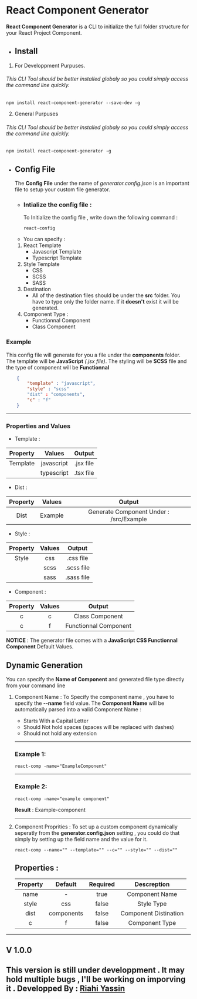 # React Component Generator
**React Component Generator** is a CLI to initialize the full folder structure for your React Project Component.


* ## Install 
1. For Developpment Purpuses.
###### This CLI Tool should be better installed globaly so you could simply access the command line quickly.
```
npm install react-component-generator --save-dev -g
```
2. General Purpuses
###### This CLI Tool should be better installed globaly so you could simply access the command line quickly.
```
npm install react-component-generator -g
```
* ## Config File
  The **Config File** under the name of *generator.config.json* is an important file to setup your custom file generator.
  * ### Intialize the config file :
    To Initialize the config file , write down the following command :
    ```
    react-config 
    ```
  * You can specify :
  1. React Template
     * Javascript Template
     * Typescript Template
  2. Style Template
     * CSS
     * SCSS
     * SASS
  3. Destination
     * All of the destination files should be under the **src** folder. You have to type only the folder name. If it **doesn't** exist it will be generated.
  4. Component Type :
     * Functionnal Component
     * Class Component
### Example 
This config file will generate for you a file under the **components** folder. The template will be **JavaScript** *(.jsx file)*. The styling will be **SCSS** file and the type of component will be **Functionnal** 
```json
    {
        "template" : "javascript",
        "style" : "scss"
        "dist" : "components",
        "c" : "f"
    }
```
---

### Properties and Values
* Template :
  
| Property | Values    | Output    |
| :-----: | :---: | :---: |
| Template | javascript   | .jsx file   |
|  | typescript   | .tsx file   |

* Dist :
  
| Property | Values    | Output    |
| :-----: | :---: | :---: |
| Dist | Example   | Generate Component Under : /src/Example   |

* Style :
  
| Property | Values    | Output    |
| :-----: | :---: | :---: |
| Style | css   | .css file   |
|  | scss   | .scss file   |
|  | sass   | .sass file   |

* Component :
  
| Property | Values    | Output    |
| :-----: | :---: | :---: |
| c | c   | Class Component  |
| c | f   | Functionnal Component  |

**NOTICE** : The generator file comes with a **JavaScript CSS Functionnal Component** Default Values.

## Dynamic Generation 
You can specify the **Name of Component** and generated file type directly from your command line 

1. Component Name :
   To Specify the component name , you have to specify the **--name** field value.
   The **Component Name** will be automatically parsed into a valid Component Name :
     * Starts With a Capital Letter
     * Should Not hold spaces (spaces will be replaced with dashes)
     * Should not hold any extension
   ---
   ### Example 1:
   ```
   react-comp -name="ExampleComponent"
   ```
   ---
    ### Example 2:
   ```
   react-comp -name="example component"
   ```
   **Result** : Example-component
   
   ---
2. Component Proprities :
   To set up a custom component dynamically seperatly from the **generator.config.json** setting , you could do that simply by setting up the field name and the value for it.
   ```
   react-comp --name="" --template="" --c="" --style="" --dist=""
   ```
    ## Properties :
     
    | Property | Default    | Required    | Descreption    |
    | :-----: | :---: | :---: | :---: |
    | name | - | true  | Component Name |
    | style | css | false  | Style Type  |
    | dist | components | false  | Component Distination  |
    | c | f | false  | Component Type  |

---
## V 1.0.0 
This version is still under developpment . It may hold multiple bugs , I'll be working on imporving it . 
Developped By : 
[**Riahi Yassin**](https://www.linkedin.com/in/riahi-mohamed-yassin/ "LinkedIn Profile")
---
   
   







